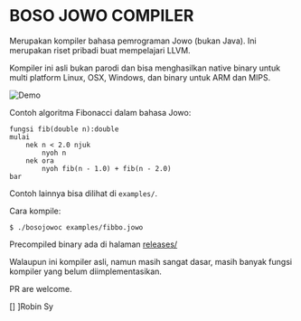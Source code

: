 BOSO JOWO COMPILER
=====================

Merupakan kompiler bahasa pemrograman Jowo (bukan Java). Ini merupakan riset pribadi buat mempelajari LLVM.

Kompiler ini asli bukan parodi dan bisa menghasilkan native binary untuk multi platform Linux, OSX, Windows, dan binary untuk ARM dan MIPS.

![Demo](http://dmcd6hvaqrxz0.cloudfront.net/tmp/demo.gif)

Contoh algoritma Fibonacci dalam bahasa Jowo:

```
fungsi fib(double n):double
mulai
    nek n < 2.0 njuk
        nyoh n
    nek ora
        nyoh fib(n - 1.0) + fib(n - 2.0)
bar
```

Contoh lainnya bisa dilihat di `examples/`.

Cara kompile:

    $ ./bosojowoc examples/fibbo.jowo

Precompiled binary ada di halaman [releases/](https://github.com/anvie/bosojowo/releases)

Walaupun ini kompiler asli, namun masih sangat dasar, masih banyak fungsi kompiler yang belum diimplementasikan.

PR are welcome.

[] ]Robin Sy

